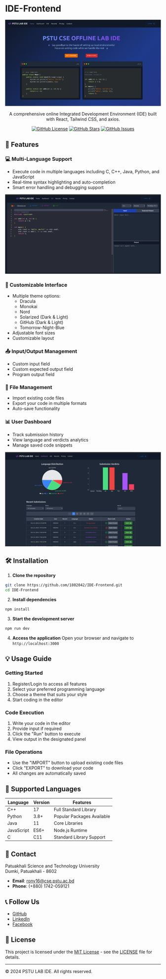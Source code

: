 # IDE-Frontend

<div align="center">
  <img src="https://github.com/1802042/IDE-Frontend/blob/main/public/Home.png" alt="IDE Frontend Home Page" width="800"/>
  
  A comprehensive online Integrated Development Environment (IDE) built with React, Tailwind CSS, and axios.
  
  [![GitHub License](https://img.shields.io/github/license/1802042/IDE-Frontend)](https://github.com/1802042/IDE-Frontend/blob/main/LICENSE)
  [![GitHub Stars](https://img.shields.io/github/stars/1802042/IDE-Frontend)](https://github.com/1802042/IDE-Frontend/stargazers)
  [![GitHub Issues](https://img.shields.io/github/issues/1802042/IDE-Frontend)](https://github.com/1802042/IDE-Frontend/issues)
</div>

## 🚀 Features

### 💻 Multi-Language Support

- Execute code in multiple languages including C, C++, Java, Python, and JavaScript
- Real-time syntax highlighting and auto-completion
- Smart error handling and debugging support

![Code Editor Interface](https://github.com/1802042/IDE-Frontend/blob/main/public/ide.png)

### 🎨 Customizable Interface

- Multiple theme options:
  - Dracula
  - Monokai
  - Nord
  - Solarized (Dark & Light)
  - GitHub (Dark & Light)
  - Tomorrow-Night-Blue
- Adjustable font sizes
- Customizable layout

### 📤 Input/Output Management

- Custom input field
- Custom expected output field
- Program output field

### 📁 File Management

- Import existing code files
- Export your code in multiple formats
- Auto-save functionality

### 📊 User Dashboard

- Track submission history
- View language and verdicts analytics
- Manage saved code snippets

![User Dashboard](https://github.com/1802042/IDE-Frontend/blob/main/public/Dashboard.png)

## 🛠️ Installation

1. **Clone the repository**

```bash
git clone https://github.com/1802042/IDE-Frontend.git
cd IDE-Frontend
```

2. **Install dependencies**

```bash
npm install
```

3. **Start the development server**

```bash
npm run dev
```

4. **Access the application**
   Open your browser and navigate to `http://localhost:3000`

## 💡 Usage Guide

### Getting Started

1. Register/Login to access all features
2. Select your preferred programming language
3. Choose a theme that suits your style
4. Start coding in the editor

### Code Execution

1. Write your code in the editor
2. Provide input if required
3. Click the "Run" button to execute
4. View output in the designated panel

### File Operations

- Use the "IMPORT" button to upload existing code files
- Click "EXPORT" to download your code
- All changes are automatically saved

## 🔧 Supported Languages

| Language   | Version | Features                   |
| ---------- | ------- | -------------------------- |
| C++        | 17      | Full Standard Library      |
| Python     | 3.8+    | Popular Packages Available |
| Java       | 11      | Core Libraries             |
| JavaScript | ES6+    | Node.js Runtime            |
| C          | C11     | Standard Library Support   |

## 📱 Contact

Patuakhali Science and Technology University  
Dumki, Patuakhali - 8602

- **Email**: rony16@cse.pstu.ac.bd
- **Phone**: (+880) 1742-059121

## 📞 Follow Us

- [GitHub](https://github.com/1802042)
- [LinkedIn](www.linkedin.com/in/rm1802042)
- [Facebook](https://www.facebook.com/knightshade.1802042/)

## 📄 License

This project is licensed under the [MIT License](LICENSE) - see the [LICENSE](https://github.com/1802042/IDE-Frontend/blob/main/LICENSE) file for details.

---

© 2024 PSTU LAB IDE. All rights reserved.
